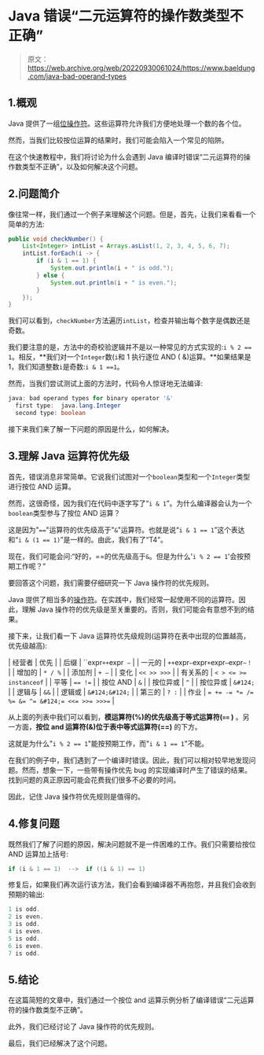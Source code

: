# Java 错误“二元运算符的操作数类型不正确”

> 原文：<https://web.archive.org/web/20220930061024/https://www.baeldung.com/java-bad-operand-types>

## 1.概观

Java 提供了一组[位操作符](/web/20221208143917/https://www.baeldung.com/java-bitwise-operators)。这些运算符允许我们方便地处理一个数的各个位。

然而，当我们比较按位运算的结果时，我们可能会陷入一个常见的陷阱。

在这个快速教程中，我们将讨论为什么会遇到 Java 编译时错误“二元运算符的操作数类型不正确”，以及如何解决这个问题。

## 2.问题简介

像往常一样，我们通过一个例子来理解这个问题。但是，首先，让我们来看看一个简单的方法:

```java
public void checkNumber() {
    List<Integer> intList = Arrays.asList(1, 2, 3, 4, 5, 6, 7);
    intList.forEach(i -> {
        if (i & 1 == 1) {
            System.out.println(i + " is odd.");
        } else {
            System.out.println(i + " is even.");
        }
    });
} 
```

我们可以看到，`checkNumber`方法遍历`intList`，检查并输出每个数字是偶数还是奇数。

我们要注意的是，方法中的奇校验逻辑并不是以一种常见的方式实现的:`i % 2 == 1`。相反，**我们对一个`Integer`数(`i`和 1 执行逐位 AND ( &)运算。**如果结果是 1，我们知道整数`i`是奇数:`i & 1 ==1`。

然而，当我们尝试测试上面的方法时，代码令人惊讶地无法编译:

```java
java: bad operand types for binary operator '&'
  first type:  java.lang.Integer
  second type: boolean
```

接下来我们来了解一下问题的原因是什么，如何解决。

## 3.理解 Java 运算符优先级

首先，错误消息非常简单。它说我们试图对一个`boolean`类型和一个`Integer`类型进行按位 AND 运算。

然而，这很奇怪，因为我们在代码中逐字写了“`i & 1`”。为什么编译器会认为一个`boolean`类型参与了按位 AND 运算？

这是因为"`==`"运算符的优先级高于"`&`"运算符。也就是说“`i & 1 == 1`”这个表达和“`i & (1 == 1)`”是一样的。由此，我们有了“T4”。

现在，我们可能会问:“好的，==的优先级高于`&`。但是为什么'`i % 2 == 1`'会按预期工作呢？”

要回答这个问题，我们需要仔细研究一下 Java 操作符的优先规则。

Java 提供了相当多的[操作符](/web/20221208143917/https://www.baeldung.com/java-operators)。在实践中，我们经常一起使用不同的运算符。因此，理解 Java 操作符的优先级是至关重要的。否则，我们可能会有意想不到的结果。

接下来，让我们看一下 Java 运算符优先级规则(运算符在表中出现的位置越高，优先级越高):

| 经营者 | 优先 |
| 后缀 | ``expr` ++ `expr` —` |
| 一元的 | `++`expr`—`expr`+`expr`—`expr`~！` |
| 增加的 | `* / %` |
| 添加剂 | `+ –` |
| 变化 | `<< >> >>>` |
| 有关系的 | `< > <= >= instanceof` |
| 平等 | `== !=` |
| 按位 AND | `&` |
| 按位异或 | `^` |
| 按位异或 | `&#124;` |
| 逻辑与 | `&&` |
| 逻辑或 | `&#124;&#124;` |
| 第三的 | `? :` |
| 作业 | `= += -= *= /= %= &= ^= &#124;= <<= >>= >>>=` |

从上面的列表中我们可以看到，**模运算符(%)的优先级高于等式运算符(`==` )** 。另一方面，**按位 and 运算符(&)位于表中等式运算符(==)** 的下方。

这就是为什么"`i % 2 == 1`"能按预期工作，而"`i & 1 == 1`"不能。

在我们的例子中，我们遇到了一个编译时错误。因此，我们可以相对较早地发现问题。然而，想象一下，一些带有操作优先 bug 的实现编译时产生了错误的结果。找到问题的真正原因可能会花费我们很多不必要的时间。

因此，记住 Java 操作符优先规则是值得的。

## 4.修复问题

既然我们了解了问题的原因，解决问题就不是一件困难的工作。我们只需要给按位 AND 运算加上括号:

```java
if (i & 1 == 1)  -->  if ((i & 1) == 1)
```

修复后，如果我们再次运行该方法，我们会看到编译器不再抱怨，并且我们会收到预期的输出:

```java
1 is odd.
2 is even.
3 is odd.
4 is even.
5 is odd.
6 is even.
7 is odd.
```

## 5.结论

在这篇简短的文章中，我们通过一个按位 and 运算示例分析了编译错误“二元运算符的操作数类型不正确”。

此外，我们已经讨论了 Java 操作符的优先规则。

最后，我们已经解决了这个问题。